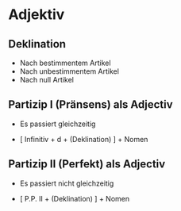 # Adjektiv

## Deklination

- Nach bestimmentem Artikel
- Nach unbestimmentem Artikel
- Nach null Artikel

## Partizip I (Pränsens) als Adjectiv

- Es passiert gleichzeitig

- [ Infinitiv + d + (Deklination) ] + Nomen

## Partizip II (Perfekt) als Adjectiv

- Es passiert nicht gleichzeitig

- [ P.P. II + (Deklination) ] + Nomen